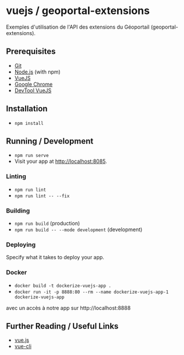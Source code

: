 # vuejs / geoportal-extensions

Exemples d'utilisation de l'API des extensions du Géoportail (geoportal-extensions).

## Prerequisites

* [Git](https://git-scm.com/)
* [Node.js](https://nodejs.org/) (with npm)
* [VueJS](https://fr.vuejs.org/)
* [Google Chrome](https://google.com/chrome/)
* [DevTool VueJS](https://devtools.vuejs.org/guide/installation.html)

## Installation

* `npm install`

## Running / Development

* `npm run serve`
* Visit your app at [http://localhost:8085](http://localhost:8085).

### Linting

* `npm run lint`
* `npm run lint -- --fix`

### Building

* `npm run build` (production)
* `npm run build -- --mode development` (development)

### Deploying

Specify what it takes to deploy your app.

### Docker

* `docker build -t dockerize-vuejs-app .`
* `docker run -it -p 8888:80 --rm --name dockerize-vuejs-app-1 dockerize-vuejs-app`

avec un accès à notre app sur http://localhost:8888

## Further Reading / Useful Links

* [vue.js](https://fr.vuejs.org/)
* [vue-cli](https://cli.vuejs.org/)
